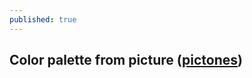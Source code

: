 ```yaml
---
published: true
---
```

## Color  palette from picture ([pictones](https://pictones.firebaseapp.com/))
